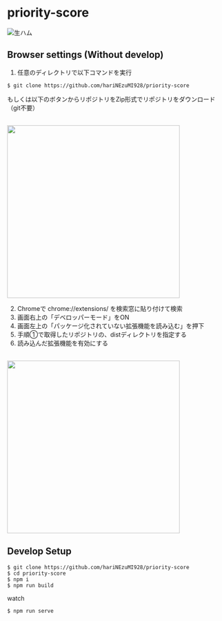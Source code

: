 # priority-score

![生ハム](https://user-images.githubusercontent.com/60064343/125165244-2465d500-e1d1-11eb-902b-7035953162ec.png)

## Browser settings (Without develop)

1. 任意のディレクトリで以下コマンドを実行

```
$ git clone https://github.com/hariNEzuMI928/priority-score
```

もしくは以下のボタンからリポジトリをZip形式でリポジトリをダウンロード（git不要）

<br>
<img src="https://user-images.githubusercontent.com/60064343/125165408-b7067400-e1d1-11eb-88cd-e46e411196e1.png" width="400px">

2. Chromeで chrome://extensions/ を検索窓に貼り付けて検索
3. 画面右上の「デベロッパーモード」をON
4. 画面左上の「パッケージ化されていない拡張機能を読み込む」を押下
5. 手順①で取得したリポジトリの、distディレクトリを指定する
6. 読み込んだ拡張機能を有効にする

<br>
<img src="https://user-images.githubusercontent.com/60064343/125165512-3d22ba80-e1d2-11eb-9117-6aab553f2bbd.png" width="400px">


## Develop Setup

```
$ git clone https://github.com/hariNEzuMI928/priority-score
$ cd priority-score
$ npm i
$ npm run build
```

watch
```
$ npm run serve
```
